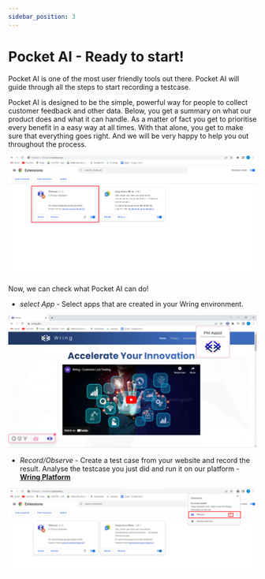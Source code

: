 ```yaml
---
sidebar_position: 3
---
```


# Pocket AI - Ready to start!

Pocket AI is one of the most user friendly tools out there. Pocket AI will guide through all the steps to start recording a testcase.

Pocket AI is designed to be the simple, powerful way for people to collect customer feedback and other data. Below, you get a summary on what our product does and what it can handle. As a matter of fact you get to prioritise every benefit in a easy way at all times. With that alone, you get to make sure that everything goes right. And we will be very happy to help you out throughout the process.

![Miniext](/img/miniext1.png)

Now, we can check what Pocket AI can do!

- *select App* - Select apps that are created in your Wring environment.

![Miniext](/img/miniext3.png)

- *Record/Observe* - Create a test case from your website and record the result. Analyse the testcase you just did and run it on our platform - **[Wring Platform](https://dev.wring.dev/)**

![Miniext](/img/miniext2.png)